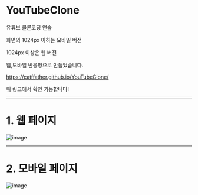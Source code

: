 # YouTubeClone

유튜브 클론코딩 연습

화면의 1024px 이하는 모바일 버전

1024px 이상은 웹 버전 

웹,모바일 반응형으로 만들었습니다.

https://catffather.github.io/YouTubeClone/ 

위 링크에서 확인 가능합니다!

-----------------------------------------------------------------------------------------------------------------------------------------------------------------------------------

# 1. 웹 페이지
![image](https://user-images.githubusercontent.com/65328960/130090426-78a59c42-5bb7-4a29-b4ce-207609f97f83.png)

-----------------------------------------------------------------------------------------------------------------------------------------------------------------------------------

# 2. 모바일 페이지
![image](https://user-images.githubusercontent.com/65328960/130091964-7479251f-5dd6-4b55-aa46-f6f30c12667b.png)

